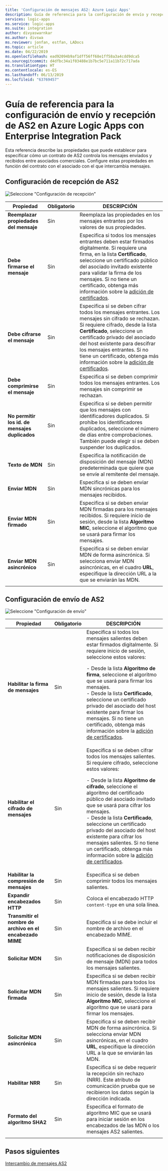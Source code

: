 ```yaml
---
title: 'Configuración de mensajes AS2: Azure Logic Apps'
description: Guía de referencia para la configuración de envío y recepción de AS2 en Azure Logic Apps con Enterprise Integration Pack
services: logic-apps
ms.service: logic-apps
ms.suite: integration
author: divyaswarnkar
ms.author: divswa
ms.reviewer: jonfan, estfan, LADocs
ms.topic: article
ms.date: 04/22/2019
ms.openlocfilehash: ead92094b9af1dff56ff68e1ff58a3a4cdd9dca5
ms.sourcegitcommit: d4dfbc34a1f03488e1b7bc5e711a11b72c717ada
ms.translationtype: HT
ms.contentlocale: es-ES
ms.lasthandoff: 06/13/2019
ms.locfileid: "63769457"
---
```

# <a name="reference-for-as2-message-settings-in-azure-logic-apps-with-enterprise-integration-pack"></a>Guía de referencia para la configuración de envío y recepción de AS2 en Azure Logic Apps con Enterprise Integration Pack

Esta referencia describe las propiedades que puede establecer para especificar cómo un contrato de AS2 controla los mensajes enviados y recibidos entre asociados comerciales. Configure estas propiedades en función del contrato con el asociado con el que intercambia mensajes.

<a name="AS2-incoming-messages"></a>

## <a name="as2-receive-settings"></a>Configuración de recepción de AS2

![Seleccione "Configuración de recepción"](./media/logic-apps-enterprise-integration-as2-message-settings/receive-settings.png)

| Propiedad | Obligatorio | DESCRIPCIÓN |
|----------|----------|-------------|
| **Reemplazar propiedades del mensaje** | Sin | Reemplaza las propiedades en los mensajes entrantes por los valores de sus propiedades. |
| **Debe firmarse el mensaje** | Sin | Especifica si todos los mensajes entrantes deben estar firmados digitalmente. Si requiere una firma, en la lista **Certificado**, seleccione un certificado público del asociado invitado existente para validar la firma de los mensajes. Si no tiene un certificado, obtenga más información sobre la [adición de certificados](../logic-apps/logic-apps-enterprise-integration-certificates.md). |
| **Debe cifrarse el mensaje** | Sin | Especifica si se deben cifrar todos los mensajes entrantes. Los mensajes sin cifrado se rechazan. Si requiere cifrado, desde la lista **Certificado**, seleccione un certificado privado del asociado del host existente para descifrar los mensajes entrantes. Si no tiene un certificado, obtenga más información sobre la [adición de certificados](../logic-apps/logic-apps-enterprise-integration-certificates.md). |
| **Debe comprimirse el mensaje** | Sin | Especifica si se deben comprimir todos los mensajes entrantes. Los mensajes sin comprimir se rechazan. |
| **No permitir los id. de mensajes duplicados** | Sin | Especifica si se deben permitir que los mensajes con identificadores duplicados. Si prohíbe los identificadores duplicados, seleccione el número de días entre comprobaciones. También puede elegir si se deben suspender los duplicados. |
| **Texto de MDN** | Sin | Especifica la notificación de disposición del mensaje (MDN) predeterminada que quiere que se envíe al remitente del mensaje. |
| **Enviar MDN** | Sin | Especifica si se deben enviar MDN sincrónicas para los mensajes recibidos.  |
| **Enviar MDN firmado** | Sin | Especifica si se deben enviar MDN firmadas para los mensajes recibidos. Si requiere inicio de sesión, desde la lista **Algoritmo MIC**, seleccione el algoritmo que se usará para firmar los mensajes. |
| **Enviar MDN asincrónico** | Sin | Especifica si se deben enviar MDN de forma asincrónica. Si selecciona enviar MDN asincrónicas, en el cuadro **URL**, especifique la dirección URL a la que se enviarán las MDN. |
||||

<a name="AS2-outgoing-messages"></a>

## <a name="as2-send-settings"></a>Configuración de envío de AS2

![Seleccione "Configuración de envío"](./media/logic-apps-enterprise-integration-as2-message-settings/send-settings.png)

| Propiedad | Obligatorio | DESCRIPCIÓN |
|----------|----------|-------------|
| **Habilitar la firma de mensajes** | Sin | Especifica si todos los mensajes salientes deben estar firmados digitalmente. Si requiere inicio de sesión, seleccione estos valores: <p>- Desde la lista **Algoritmo de firma**, seleccione el algoritmo que se usará para firmar los mensajes. <br>- Desde la lista **Certificado**, seleccione un certificado privado del asociado del host existente para firmar los mensajes. Si no tiene un certificado, obtenga más información sobre la [adición de certificados](../logic-apps/logic-apps-enterprise-integration-certificates.md). |
| **Habilitar el cifrado de mensajes** | Sin | Especifica si se deben cifrar todos los mensajes salientes. Si requiere cifrado, seleccione estos valores: <p>- Desde la lista **Algoritmo de cifrado**, seleccione el algoritmo del certificado público del asociado invitado que se usará para cifrar los mensajes. <br>- Desde la lista **Certificado**, seleccione un certificado privado del asociado del host existente para cifrar los mensajes salientes. Si no tiene un certificado, obtenga más información sobre la [adición de certificados](../logic-apps/logic-apps-enterprise-integration-certificates.md). |
| **Habilitar la compresión de mensajes** | Sin | Especifica si se deben comprimir todos los mensajes salientes. |
| **Expandir encabezados HTTP** | Sin | Coloca el encabezado HTTP `content-type` en una sola línea. |
| **Transmitir el nombre de archivo en el encabezado MIME** | Sin | Especifica si se debe incluir el nombre de archivo en el encabezado MIME. |
| **Solicitar MDN** | Sin | Especifica si se deben recibir notificaciones de disposición de mensaje (MDN) para todos los mensajes salientes. |
| **Solicitar MDN firmada** | Sin | Especifica si se deben recibir MDN firmadas para todos los mensajes salientes. Si requiere inicio de sesión, desde la lista **Algoritmo MIC**, seleccione el algoritmo que se usará para firmar los mensajes. |
| **Solicitar MDN asincrónica** | Sin | Especifica si se deben recibir MDN de forma asincrónica. Si selecciona enviar MDN asincrónicas, en el cuadro **URL**, especifique la dirección URL a la que se enviarán las MDN. |
| **Habilitar NRR** | Sin | Especifica si se debe requerir la recepción sin rechazo (NRR). Este atributo de comunicación prueba que se recibieron los datos según la dirección indicada. |
| **Formato del algoritmo SHA2** | Sin | Especifica el formato de algoritmo MIC que se usará para iniciar sesión en los encabezados de las MDN o los mensajes AS2 salientes. |
||||

## <a name="next-steps"></a>Pasos siguientes

[Intercambio de mensajes AS2](../logic-apps/logic-apps-enterprise-integration-as2.md)
